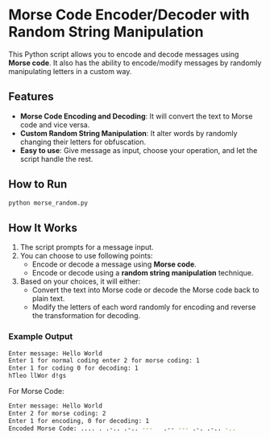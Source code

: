 # Morse Code Encoder/Decoder with Random String Manipulation

This Python script allows you to encode and decode messages using **Morse code**. It also has the ability to encode/modify messages by randomly manipulating letters in a custom way.


## Features

- **Morse Code Encoding and Decoding**: It will convert the text to Morse code and vice versa.
- **Custom Random String Manipulation**: It alter words by randomly changing their letters for obfuscation.
- **Easy to use**: Give message as input, choose your operation, and let the script handle the rest.


## How to Run

```bash
python morse_random.py
```

## How It Works

1. The script prompts for a message input.
2. You can choose to use following points:
    - Encode or decode a message using **Morse code**.
    - Encode or decode using a **random string manipulation** technique.
3. Based on your choices, it will either:
    - Convert the text into Morse code or decode the Morse code back to plain text.
    - Modify the letters of each word randomly for encoding and reverse the transformation for decoding.

### Example Output

```bash
Enter message: Hello World
Enter 1 for normal coding enter 2 for morse coding: 1
Enter 1 for coding 0 for decoding: 1
hTleo llWor d!gs
```

For Morse Code:
```bash
Enter message: Hello World
Enter 2 for morse coding: 2
Enter 1 for encoding, 0 for decoding: 1
Encoded Morse Code: .... . .-.. .-.. ---   .-- --- .-. .-.. -.. 
```
